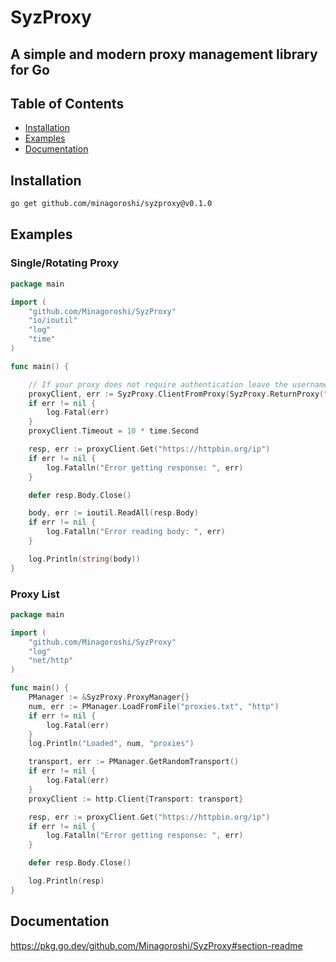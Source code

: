 # SyzProxy
## A simple and modern proxy management library for Go

## Table of Contents
- [Installation](#installation)
- [Examples](#examples)
- [Documentation](#documentation)

## Installation
```bash
go get github.com/minagoroshi/syzproxy@v0.1.0
```

## Examples
### Single/Rotating Proxy
```go
package main

import (
	"github.com/Minagoroshi/SyzProxy"
	"io/ioutil"
	"log"
	"time"
)

func main() {

	// If your proxy does not require authentication leave the username and password empty ("")
	proxyClient, err := SyzProxy.ClientFromProxy(SyzProxy.ReturnProxy("proxy.example.host", 12345, "username", "password"))
	if err != nil {
		log.Fatal(err)
	}
	proxyClient.Timeout = 10 * time.Second

	resp, err := proxyClient.Get("https://httpbin.org/ip")
	if err != nil {
		log.Fatalln("Error getting response: ", err)
	}

	defer resp.Body.Close()

	body, err := ioutil.ReadAll(resp.Body)
	if err != nil {
		log.Fatalln("Error reading body: ", err)
	}

	log.Println(string(body))
}

```

### Proxy List
```go
package main

import (
	"github.com/Minagoroshi/SyzProxy"
	"log"
	"net/http"
)

func main() {
	PManager := &SyzProxy.ProxyManager{}
	num, err := PManager.LoadFromFile("proxies.txt", "http")
	if err != nil {
		log.Fatal(err)
	}
	log.Println("Loaded", num, "proxies")

	transport, err := PManager.GetRandomTransport()
	if err != nil {
		log.Fatal(err)
	}
	proxyClient := http.Client{Transport: transport}

	resp, err := proxyClient.Get("https://httpbin.org/ip")
	if err != nil {
		log.Fatalln("Error getting response: ", err)
	}

	defer resp.Body.Close()

	log.Println(resp)
}

```

## Documentation
https://pkg.go.dev/github.com/Minagoroshi/SyzProxy#section-readme


